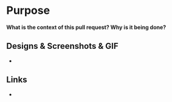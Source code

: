 # Purpose

**What is the context of this pull request? Why is it being done?**

## Designs & Screenshots & GIF

- <!-- Place here your image GIF -->

## Links

- <!-- Please add Jira ticket number -->
